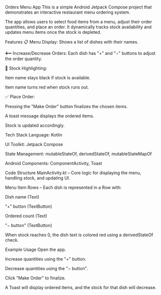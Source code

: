 Orders Menu App
This is a simple Android Jetpack Compose project that demonstrates an interactive restaurant menu ordering system.

The app allows users to select food items from a menu, adjust their order quantities, and place an order. It dynamically tracks stock availability and updates menu items once the stock is depleted.

Features
📋 Menu Display: Shows a list of dishes with their names.

➕➖ Increase/Decrease Orders: Each dish has "+" and "−" buttons to adjust the order quantity.

🎨 Stock Highlighting:

Item name stays black if stock is available.

Item name turns red when stock runs out.

✅ Place Order:

Pressing the "Make Order" button finalizes the chosen items.

A toast message displays the ordered items.

Stock is updated accordingly.

Tech Stack
Language: Kotlin

UI Toolkit: Jetpack Compose

State Management: mutableStateOf, derivedStateOf, mutableStateMapOf

Android Components: ComponentActivity, Toast

Code Structure
MainActivity.kt – Core logic for displaying the menu, handling stock, and updating UI.

Menu Item Rows – Each dish is represented in a Row with:

Dish name (Text)

"+" button (TextButton)

Ordered count (Text)

"− button" (TextButton)

When stock reaches 0, the dish text is colored red using a derivedStateOf check.

Example Usage
Open the app.

Increase quantities using the "+" button.

Decrease quantities using the "− button".

Click "Make Order" to finalize.

A Toast will display ordered items, and the stock for that dish will decrease.
